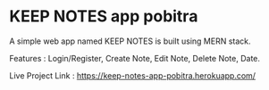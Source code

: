# KEEP NOTES app pobitra
A simple web app named KEEP NOTES is built using MERN stack.

Features : Login/Register, Create Note, Edit Note, Delete Note, Date.

Live Project Link : https://keep-notes-app-pobitra.herokuapp.com/
